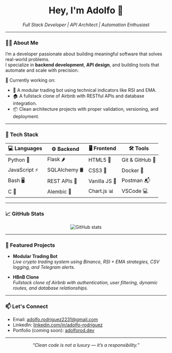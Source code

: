 <h1 align="center">Hey, I'm Adolfo 👋</h1>
<p align="center">
  <em>Full Stack Developer | API Architect | Automation Enthusiast</em>
</p>

---

### 👨‍💻 About Me

I’m a developer passionate about building meaningful software that solves real-world problems.  
I specialize in **backend development**, **API design**, and building tools that automate and scale with precision.

🔭 Currently working on:
- 🧩 A modular trading bot using technical indicators like RSI and EMA.
- 🏠 A fullstack clone of Airbnb with RESTful APIs and database integration.
- 📦 Clean architecture projects with proper validation, versioning, and deployment.

---

### 🧠 Tech Stack

| 💻 **Languages**  | ⚙️ **Backend**       | 🖥️ **Frontend**       | 🛠️ **Tools**             |
|------------------|----------------------|------------------------|---------------------------|
| Python 🐍        | Flask 🌶             | HTML5 📄               | Git & GitHub 🔧           |
| JavaScript ⚡     | SQLAlchemy 🛢️       | CSS3 🎨                | Docker 🐳                 |
| Bash 🖥️          | REST APIs 📡         | Vanilla JS 🧩          | Postman 📬                |
| C 🧠              | Alembic 🧱           | Chart.js 📊             | VSCode 💻                 |

---

### 📈 GitHub Stats

<p align="center">
  <img src="https://github-readme-stats.vercel.app/api?username=adolfo-rodriguez&show_icons=true&theme=default&hide=contribs,prs" alt="GitHub stats" />
</p>

---

### 🚀 Featured Projects

- **Modular Trading Bot**  
  _Live crypto trading system using Binance, RSI + EMA strategies, CSV logging, and Telegram alerts._

- **HBnB Clone**  
  _Fullstack clone of Airbnb with authentication, user filtering, dynamic routes, and database relationships._

---

### 📫 Let's Connect

- Email: [adolfo.rodriguez2231@gmail.com](mailto:adolfo.rodriguez2231@gmail.com)
- LinkedIn: [linkedin.com/in/adolfo-rodriguez](#)
- Portfolio (coming soon): [adolforod.dev](#)

---

<p align="center">
  <em>“Clean code is not a luxury — it’s a responsibility.”</em>
</p>

